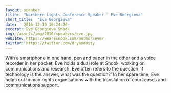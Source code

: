 ```yaml
---
layout: speaker
title:  "Northern Lights Conference Speaker - Eve Georgieva"
short_title:  "Eve Georgieva"
date:   2016-12-10 16:24:26 
excerpt: Eve Georgieva Snook
img: /assets/img/2016/speakers/eve.jpg 
website: https://wearesnook.com/author/eve/
twitter: https://twitter.com/dryandusty
---
```


<p>With a smartphone in one hand, pen and paper in the other and a voice recorder in her pocket, Eve holds a dual role at Snook, working on communications and research. Eve often refers to the question ‘if technology is the answer, what was the question?’ In her spare time, Eve helps out human rights organisations with the translation of court cases and communications support.</p>
  